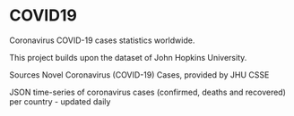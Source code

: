 # COVID19
Coronavirus COVID-19 cases statistics worldwide.

This project builds upon the dataset of John Hopkins University.

Sources
Novel Coronavirus (COVID-19) Cases, provided by JHU CSSE

JSON time-series of coronavirus cases (confirmed, deaths and recovered) per country - updated daily

